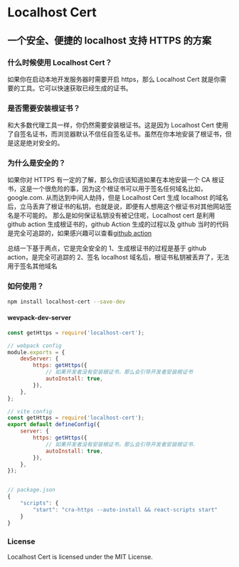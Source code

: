# Localhost Cert

## 一个安全、便捷的 localhost 支持 HTTPS 的方案

### 什么时候使用 Localhost Cert？

如果你在启动本地开发服务器时需要开启 https，那么 Localhost Cert 就是你需要的工具。它可以快速获取已经生成的证书。

### 是否需要安装根证书？

和大多数代理工具一样，你仍然需要安装根证书。这是因为 Localhost Cert 使用了自签名证书，而浏览器默认不信任自签名证书。虽然在你本地安装了根证书，但是这是绝对安全的。

### 为什么是安全的？

如果你对 HTTPS 有一定的了解，那么你应该知道如果在本地安装一个 CA 根证书，这是一个很危险的事，因为这个根证书可以用于签名任何域名比如，google.com. 从而达到中间人劫持，但是 Localhost Cert 生成 localhost 的域名后，立马丢弃了根证书的私钥，也就是说，即便有人想用这个根证书对其他网站签名是不可能的。
那么是如何保证私钥没有被记住呢，Localhost cert 是利用 github action 生成根证书的，github Action 生成的过程以及 github 当时的代码是完全可追踪的，如果感兴趣可以查看[github action](https://github.com/IdeaNest-org/localhost-cert/actions/runs/7004987626/job/19053845251)

总结一下基于两点，它是完全安全的
1、生成根证书的过程是基于 github action，是完全可追踪的
2、签名 localhost 域名后，根证书私钥被丢弃了，无法用于签名其他域名

### 如何使用？

```bash
npm install localhost-cert --save-dev
```

#### wevpack-dev-server

```javascript
const getHttps = require('localhost-cert');

// webpack config
module.exports = {
    devServer: {
        https: getHttps({
            // 如果开发者没有安装根证书，那么会引导开发者安装根证书
            autoInstall: true,
        }),
    },
};
```

```javascript
// vite config
const getHttps = require('localhost-cert');
export default defineConfig({
    server: {
        https: getHttps({
            // 如果开发者没有安装根证书，那么会引导开发者安装根证书.
            autoInstall: true,
        }),
    },
});
```
```javascript create-react-app

// package.json
{
    "scripts": {
        "start": "cra-https --auto-install && react-scripts start"
    }
}
```

### License

Localhost Cert is licensed under the MIT License.
